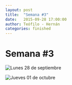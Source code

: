 ```yaml
---
layout: post
title:  "Semana #3"
date:   2015-09-28 17:00:00
author: Teófilo - Hernán
categories: finished
---
```


# Semana #3

![Lunes 28 de septiembre]({{site.baseurl}}/assets/week-progress/week03_03.png)

![Jueves 01 de octubre]({{site.baseurl}}/assets/week-progress/week03_04.jpg)
